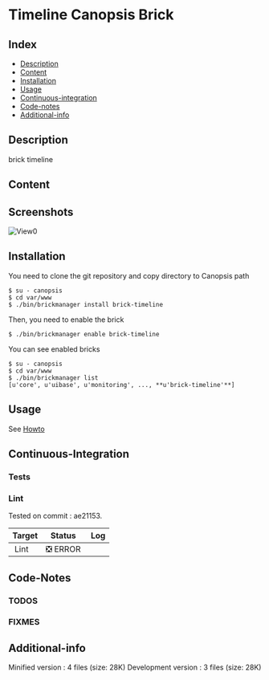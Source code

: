 # Timeline Canopsis Brick

## Index

- [Description](#description)
- [Content](#content)
- [Installation](#installation)
- [Usage](#usage)
- [Continuous-integration](#continuous-integration)
- [Code-notes](#code-notes)
- [Additional-info](#additional-info)

## Description

brick timeline

## Content



## Screenshots

![View0](https://git.canopsis.net/canopsis-ui-bricks/brick-timeline/raw/master/doc/preview/readme.png)

## Installation

You need to clone the git repository and copy directory to Canopsis path

    $ su - canopsis 
    $ cd var/www
    $ ./bin/brickmanager install brick-timeline

Then, you need to enable the brick

    $ ./bin/brickmanager enable brick-timeline

You can see enabled bricks

    $ su - canopsis
    $ cd var/www
    $ ./bin/brickmanager list
    [u'core', u'uibase', u'monitoring', ..., **u'brick-timeline'**]

## Usage

See [Howto](https://git.canopsis.net/canopsis-ui-bricks/brick-timeline/blob/master/doc/index.rst)

## Continuous-Integration

### Tests



### Lint

Tested on commit : ae21153.

| Target | Status | Log |
| ------ | ------ | --- |
| Lint   | :negative_squared_cross_mark: ERROR |  |


## Code-Notes

### TODOS



### FIXMES



## Additional-info

Minified version : 4 files (size: 28K)
Development version : 3 files (size: 28K)
